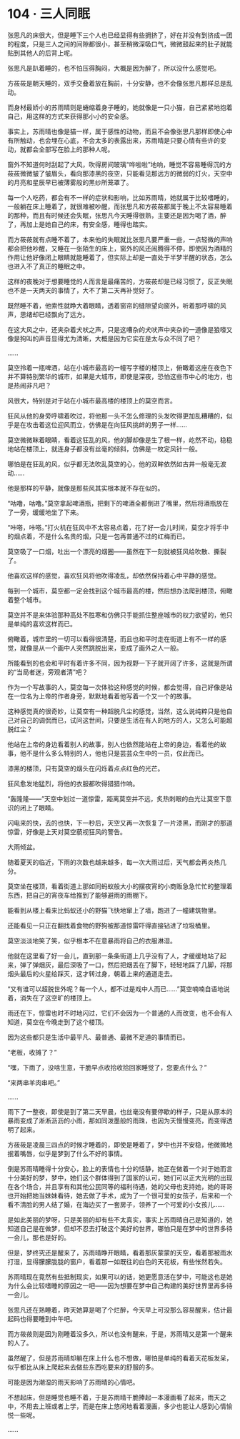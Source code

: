 # 104 · 三人同眠

张思凡的床很大，但是睡下三个人也已经显得有些拥挤了，好在并没有到挤成一团的程度，只是三人之间的间隙都很小，甚至稍微深吸口气，微微鼓起来的肚子就能贴到其他人的后背上呢。

张思凡是趴着睡的，也不怕压得胸闷，大概是因为醉了，所以没什么感觉吧。

方莜莜是朝天睡的，双手交叠着放在胸前，十分安静，也不会像张思凡那样总是乱动。

而身材最娇小的苏雨晴则是蜷缩着身子睡的，她就像是一只小猫，自己紧紧地抱着自己，用这样的方式来获得那小小的安全感。

事实上，苏雨晴也像是猫一样，属于感性的动物，而且不会像张思凡那样即使心中有所触动，也会埋在心底，不会太多的表露出来，苏雨晴是只要心情有些许的变动，就都会全部写在脸上的那种人呢。

窗外不知道何时刮起了大风，吹得房间玻璃“哗啦啦”地响，睡觉不容易睡得沉的方莜莜微微皱了皱眉头，看向那漆黑的夜空，只能看见那远方的微弱的灯火，天空中的月亮和星辰早已被薄雾般的黑纱所笼罩了。

每一个人吃药，都会有不一样的症状和影响，比如苏雨晴，她就属于比较嗜睡的，一般躺在床上睡着了，就很难被吵醒，而张思凡和方莜莜都属于晚上不太容易睡着的那种，而且有时候还会失眠，张思凡今天睡得很熟，主要还是因为喝了酒，醉了，再加上是她自己的床，有安全感，睡得也踏实。

而方莜莜就有点睡不着了，本来他的失眠就比张思凡要严重一些，一点轻微的声响都会把他吵醒，又睡在一张陌生的床上，窗外的风还闹腾得不停，即使因为酒精的作用让他好像闭上眼睛就能睡着了，但实际上却是一直处于半梦半醒的状态，怎么也进入不了真正的睡眠之中。

这样的夜晚对于想要睡觉的人而言是最痛苦的，方莜莜却是已经习惯了，反正失眠也不是一天两天的事情了，大不了第二天再补觉好了。

既然睡不着，他索性就睁大着眼睛，透着窗帘的缝隙望向窗外，听着那呼啸的风声，思绪却已经飘向了远方。

在这大风之中，还夹杂着犬吠之声，只是这嘈杂的犬吠声中夹杂的一道像是狼嚎又像是狗叫的声音显得尤为清晰，大概是因为它实在是太与众不同了吧？

……

莫空拎着一瓶啤酒，站在小城市最高的一幢写字楼的楼顶上，俯瞰着这座在夜色下并不算特别繁华的城市，如果是大城市，即使是深夜，恐怕这些市中心的地方，也是热闹非凡吧？

风很大，特别是对于站在小城市最高楼的楼顶上的莫空而言。

狂风从他的身旁呼啸着吹过，将他那一头不怎么修理的头发吹得更加乱糟糟的，似乎是在攻击着这位迎风而立，仿佛是在向狂风挑衅的男子一样……

莫空微微眯着眼睛，看着这狂乱的风，他的脚却像是生了根一样，屹然不动，稳稳地站在楼顶上，就连身子都没有丝毫的倾斜，仿佛是一枚定风针一般。

哪怕是在狂乱的风，似乎都无法吹乱莫空的心，他的双眸依然如古井一般毫无波动……

他是那样的平静，就像是那些风其实根本就不存在似的。

“咕噜，咕噜。”莫空拿起啤酒瓶，把剩下的啤酒全都倒进了嘴里，然后将酒瓶放在了一旁，缓缓地坐了下来。

“咔嗒，咔嗒。”打火机在狂风中不太容易点着，花了好一会儿时间，莫空才将手中的烟点着，不是什么名贵的烟，只是一包再普通不过的红梅而已。

莫空吸了一口烟，吐出一个漂亮的烟圈——虽然在下一刻就被狂风给吹散、撕裂了。

他喜欢这样的感觉，喜欢狂风将他吹得凌乱，却依然保持着心中平静的感觉。

每到一个城市，莫空都一定会找到这个城市最高的楼，然后想办法爬到楼顶，俯瞰着整个城市。

莫空并不是来体验那种高处不胜寒和仿佛只手能抓住整座城市的权力欲望的，他只是单纯的喜欢这样而已。

俯瞰着，城市里的一切可以看得很清楚，而且也和平时走在街道上有不一样的感觉，就像是从一个画中人突然跳脱出来，变成了画外之人一般。

所能看到的也会和平时有着许多不同，因为视野一下子就开阔了许多，这就是所谓的“当局者迷，旁观者清”吧？

作为一个写故事的人，莫空每一次体验这种感觉的时候，都会觉得，自己好像是站在一位名为上帝的作者身旁，默默地看着他写着一个又一个的故事。

这种感觉真的很奇妙，让莫空有一种超脱凡尘的感觉，当然，这么说纯粹只是他自己对自己的调侃而已，试问这世间，只要是生活在有人的地方的人，又怎么可能超脱红尘？

他站在上帝的身边看着别人的故事，别人也依然能站在上帝的身边，看着他的故事，他不是什么多么特别的人，他也只是芸芸众生中的一员，仅此而已。

漆黑的楼顶，只有莫空的烟头在闪烁着点点红色的光芒。

狂风愈发地猛烈，将他的衣服都吹得猎猎作响。

“轰隆隆——”天空中划过一道惊雷，距离莫空并不远，炙热刺眼的白光让莫空下意识的闭上了眼睛。

闪电来的快，去的也快，下一秒后，天空又再一次恢复了一片漆黑，而刚才的那道惊雷，好像是上天对莫空藐视狂风的警告。

大雨倾盆。

随着夏天的临近，下雨的次数也越来越多，每一次大雨过后，天气都会再炎热几分。

莫空坐在楼顶，看着街道上那如同蚂蚁般大小的摆夜宵的小商贩急急忙忙的整理着东西，把自己的宵夜车给推到了能够避雨的雨棚下。

能看到从楼上看来比蚂蚁还小的野猫飞快地窜上了墙，跑进了一幢建筑物里。

还能看见一只正在翻找着食物的野狗被那道惊雷吓得直接钻进了垃圾桶里。

莫空淡淡地笑了笑，似乎根本不在意暴雨将自己的衣服淋湿。

他就在这里看了好一会儿，直到那一条条街道上几乎没有了人，才缓缓地站了起来，弹了弹烟灰，最后深吸了一口，然后把烟丢在了脚下，轻轻地踩了几脚，将那烟头最后的火星给踩灭，这才转过身，朝着上来的通道走去。

“又有谁可以超脱世外呢？每一个人，都不过是戏中人而已……”莫空喃喃自语地说着，消失在了这空旷的楼顶上。

雨还在下，惊雷也时不时地闪过，它们不会因为一个普通的人而改变，也不会有人知道，莫空在今晚走到了这个楼顶。

因为这些都只是生活中最平凡、最普通、最微不足道的事情而已。

“老板，收摊了？”

“嘿，下雨了，没啥生意，干脆早点收拾收拾回家睡觉了，您要点什么？”

“来两串羊肉串吧。”

……

雨下了一整夜，即使是到了第二天早晨，也丝毫没有要停歇的样子，只是从原本的暴雨变成了淅淅沥沥的小雨，那如同泼墨般的雨珠，也因为天慢慢变亮，而变得透明了起来。

方莜莜是凌晨三四点的时候才睡着的，即使是睡着了，梦中也并不安稳，他微微地抿着嘴唇，似乎是梦到了什么不好的事情。

倒是苏雨晴睡得十分安心，脸上的表情也十分的恬静，她正在做着一个对于她而言十分美好的梦，梦中，她们这个群体得到了国家的认可，她们可以正大光明的出现在各个场合，并且享有和其他公民同等的福利待遇，她的父母也支持她，她的哥哥也开始把她当妹妹看待，她去做了手术，成为了一个很可爱的女孩子，后来和一个看不清脸的男人结了婚，在海边买了一套房子，领养了一个可爱的小女孩儿……

是如此美丽的梦呀，只是美丽的却有些不太真实，事实上苏雨晴自己是知道的，她知道自己是在做梦，但却不忍去打破这个美好的世界，哪怕只是在梦中的世界多待一会儿，那也是好的。

但是，梦终究还是醒来了，苏雨晴睁开眼睛，看着那灰蒙蒙的天空，看着那被雨水打湿，显得朦朦胧胧的窗户，看着那一如既往的白色的天花板，有些怅然若失。

苏雨晴现在竟然有些抵制现实，如果可以的话，她更愿意活在梦中，可能这也是她为什么会比较嗜睡的原因之一吧——因为想要在梦中自己构建的美好世界里再多待一会儿。

张思凡还在熟睡着，昨天她算是喝了个烂醉，今天早上可没那么容易醒来，估计最起码也得要睡到中午吧。

而方莜莜则是因为刚睡着没多久，所以也没有醒来，于是，苏雨晴又是第一个醒来的人了。

虽然醒了，但是苏雨晴却躺在床上什么也不想做，哪怕是单纯的看着天花板发呆，似乎都比从床上爬起来去做些东西吃要来的舒服的多。

可能是因为潮湿的雨天影响了苏雨晴的心情吧。

不想起床，但是睡觉也睡不着，于是苏雨晴干脆捧起一本漫画看了起来，雨天之中，不用去上班或者上学，而是在床上悠闲地看着漫画，多少也能让人感到心情愉悦一些呢。

……
